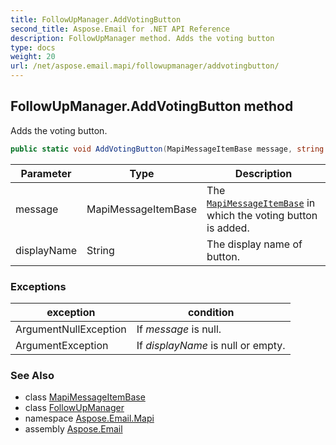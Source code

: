 ```yaml
---
title: FollowUpManager.AddVotingButton
second_title: Aspose.Email for .NET API Reference
description: FollowUpManager method. Adds the voting button
type: docs
weight: 20
url: /net/aspose.email.mapi/followupmanager/addvotingbutton/
---
```

## FollowUpManager.AddVotingButton method

Adds the voting button.

```csharp
public static void AddVotingButton(MapiMessageItemBase message, string displayName)
```

| Parameter | Type | Description |
| --- | --- | --- |
| message | MapiMessageItemBase | The [`MapiMessageItemBase`](../../mapimessageitembase/) in which the voting button is added. |
| displayName | String | The display name of button. |

### Exceptions

| exception | condition |
| --- | --- |
| ArgumentNullException | If *message* is null. |
| ArgumentException | If *displayName* is null or empty. |

### See Also

* class [MapiMessageItemBase](../../mapimessageitembase/)
* class [FollowUpManager](../)
* namespace [Aspose.Email.Mapi](../../followupmanager/)
* assembly [Aspose.Email](../../../)


